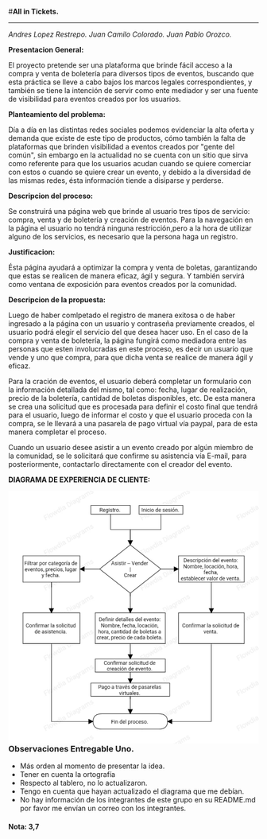 #**All in Tickets.**



------


*Andres Lopez Restrepo.*
*Juan Camilo Colorado.*
*Juan Pablo Orozco.*





**Presentacion General:** 

El proyecto pretende ser una plataforma que brinde fácil acceso a la compra y venta de boletería para diversos tipos de eventos, buscando que esta práctica se lleve a cabo bajos los marcos legales correspondientes, y también se tiene la intención de servir como ente mediador y ser una fuente de visibilidad para eventos creados por los usuarios.

**Planteamiento del problema:**

Día a día en las distintas redes sociales podemos evidenciar la alta oferta y demanda que existe de este tipo de productos, cómo también la falta de plataformas que brinden visibilidad a eventos creados por "gente del común", sin embargo en la actualidad no se cuenta con un sitio que sirva como referente para que los usuarios acudan cuando se quiere comerciar con estos o cuando se quiere crear un evento, y debido a la diversidad de las mismas redes, ésta información tiende a disiparse y perderse.

**Descripcion del proceso:**

Se construirá una página web que brinde al usuario tres tipos de servicio: compra, venta y de boletería y creación de eventos. 
Para la navegación en la página el usuario no tendrá ninguna restricción,pero a la hora de utilizar alguno de los servicios, es necesario que la persona haga un registro.

**Justificacion:**

 Ésta página ayudará a optimizar la compra y venta de boletas, garantizando que estas se realicen de manera eficaz, ágil y segura. Y también servirá como ventana de exposición para eventos creados por la comunidad.

**Descripcion de la propuesta:**

Luego de haber comlpetado el registro de manera exitosa o de haber ingresado a la página con un usuario y contraseña previamente creados, el usuario podrá elegir el servicio del que desea hacer uso. En el caso de la compra y venta de boletería, la página fungirá como mediadora entre las personas que esten involucradas en este proceso, es decir un usuario que vende y uno que compra, para que dicha venta se realice de manera ágil y eficaz.

Para la cración de eventos, el usuario deberá completar un formulario con la información detallada del mismo, tal como: fecha, lugar de realización, precio de la boletería, cantidad de boletas disponibles, etc. De esta manera se crea una solicitud que es procesada para definir el costo final que tendrá para el usuario, luego de informar el costo y que el usuario proceda con la compra, se le llevará a una pasarela de pago virtual vía paypal, para de esta manera completar el proceso.

Cuando un usuario desee asistir a un evento creado por algún miembro de la comunidad, se le solicitará que confirme su asistencia vía E-mail, para posteriormente, contactarlo directamente con el creador del evento.

**DIAGRAMA DE EXPERIENCIA DE CLIENTE:**

<img
    src="./images/DF.jpg"
    alt="Diagrama de flujo"
    style="float: left; margin-right: 10px;"     
/>

### Observaciones Entregable Uno.
- Más orden al momento de presentar la idea.
- Tener en cuenta la ortografía
- Respecto al tablero, no lo actualizaron.
- Tengo en cuenta que hayan actualizado el diagrama que me debían.
- No hay información de los integrantes de este grupo en su README.md por favor me envían un correo con los integrantes.

#### Nota: 3,7
